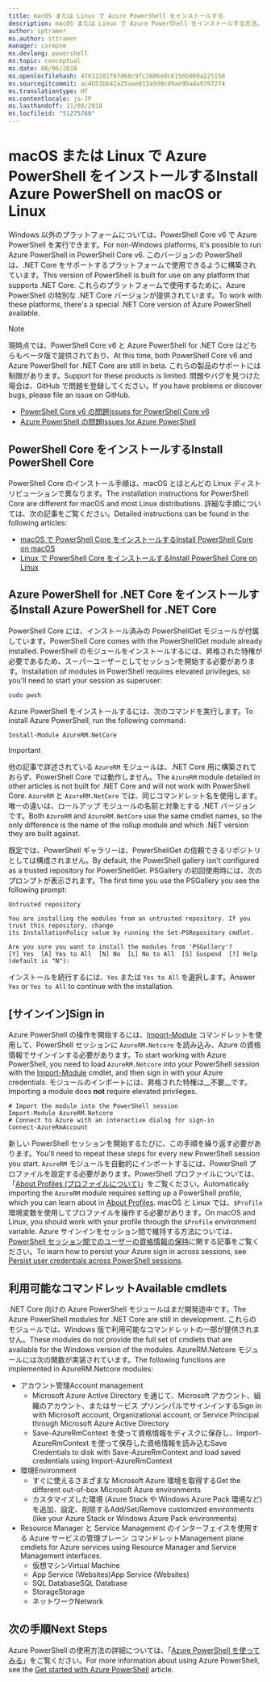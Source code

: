 ```yaml
---
title: macOS または Linux で Azure PowerShell をインストールする
description: macOS または Linux で Azure PowerShell をインストールする方法。
author: sptramer
ms.author: sttramer
manager: carmonm
ms.devlang: powershell
ms.topic: conceptual
ms.date: 06/06/2018
ms.openlocfilehash: 47611281f67d68c9fc2686e0c6156b060a225158
ms.sourcegitcommit: ac4b53bb42a25aae013a9d8cd9ae98ada9397274
ms.translationtype: HT
ms.contentlocale: ja-JP
ms.lasthandoff: 11/08/2018
ms.locfileid: "51275760"
---
```

# <a name="install-azure-powershell-on-macos-or-linux"></a><span data-ttu-id="9b3b3-103">macOS または Linux で Azure PowerShell をインストールする</span><span class="sxs-lookup"><span data-stu-id="9b3b3-103">Install Azure PowerShell on macOS or Linux</span></span>

<span data-ttu-id="9b3b3-104">Windows 以外のプラットフォームについては、PowerShell Core v6 で Azure PowerShell を実行できます。</span><span class="sxs-lookup"><span data-stu-id="9b3b3-104">For non-Windows platforms, it's possible to run Azure PowerShell in PowerShell Core v6.</span></span> <span data-ttu-id="9b3b3-105">このバージョンの PowerShell は、.NET Core をサポートするプラットフォームで使用できるように構築されています。</span><span class="sxs-lookup"><span data-stu-id="9b3b3-105">This version of PowerShell is built for use on any platform that supports .NET Core.</span></span> <span data-ttu-id="9b3b3-106">これらのプラットフォームで使用するために、Azure PowerShell の特別な .NET Core バージョンが提供されています。</span><span class="sxs-lookup"><span data-stu-id="9b3b3-106">To work with these platforms, there's a special .NET Core version of Azure PowerShell available.</span></span>

> [!NOTE]
> <span data-ttu-id="9b3b3-107">現時点では、PowerShell Core v6 と Azure PowerShell for .NET Core はどちらもベータ版で提供されており、</span><span class="sxs-lookup"><span data-stu-id="9b3b3-107">At this time, both PowerShell Core v6 and Azure PowerShell for .NET Core are still in beta.</span></span>
> <span data-ttu-id="9b3b3-108">これらの製品のサポートには制限があります。</span><span class="sxs-lookup"><span data-stu-id="9b3b3-108">Support for these products is limited.</span></span> <span data-ttu-id="9b3b3-109">問題やバグを見つけた場合は、GitHub で問題を登録してください。</span><span class="sxs-lookup"><span data-stu-id="9b3b3-109">If you have problems or discover bugs, please file an issue on GitHub.</span></span>
>
> * [<span data-ttu-id="9b3b3-110">PowerShell Core v6 の問題</span><span class="sxs-lookup"><span data-stu-id="9b3b3-110">Issues for PowerShell Core v6</span></span>](https://github.com/PowerShell/PowerShell/issues)
> * [<span data-ttu-id="9b3b3-111">Azure PowerShell の問題</span><span class="sxs-lookup"><span data-stu-id="9b3b3-111">Issues for Azure PowerShell</span></span>](https://github.com/azure/azure-docs-powershell/issues)

## <a name="install-powershell-core"></a><span data-ttu-id="9b3b3-112">PowerShell Core をインストールする</span><span class="sxs-lookup"><span data-stu-id="9b3b3-112">Install PowerShell Core</span></span>

<span data-ttu-id="9b3b3-113">PowerShell Core のインストール手順は、macOS とほとんどの Linux ディストリビューションで異なります。</span><span class="sxs-lookup"><span data-stu-id="9b3b3-113">The installation instructions for PowerShell Core are different for macOS and most Linux distributions.</span></span>
<span data-ttu-id="9b3b3-114">詳細な手順については、次の記事をご覧ください。</span><span class="sxs-lookup"><span data-stu-id="9b3b3-114">Detailed instructions can be found in the following articles:</span></span>

* [<span data-ttu-id="9b3b3-115">macOS で PowerShell Core をインストールする</span><span class="sxs-lookup"><span data-stu-id="9b3b3-115">Install PowerShell Core on macOS</span></span>](/powershell/scripting/setup/installing-powershell-core-on-macos)
* [<span data-ttu-id="9b3b3-116">Linux で PowerShell Core をインストールする</span><span class="sxs-lookup"><span data-stu-id="9b3b3-116">Install PowerShell Core on Linux</span></span>](/powershell/scripting/setup/installing-powershell-core-on-linux)

## <a name="install-azure-powershell-for-net-core"></a><span data-ttu-id="9b3b3-117">Azure PowerShell for .NET Core をインストールする</span><span class="sxs-lookup"><span data-stu-id="9b3b3-117">Install Azure PowerShell for .NET Core</span></span>

<span data-ttu-id="9b3b3-118">PowerShell Core には、インストール済みの PowerShellGet モジュールが付属しています。</span><span class="sxs-lookup"><span data-stu-id="9b3b3-118">PowerShell Core comes with the PowerShellGet module already installed.</span></span> <span data-ttu-id="9b3b3-119">PowerShell のモジュールをインストールするには、昇格された特権が必要であるため、スーパーユーザーとしてセッションを開始する必要があります。</span><span class="sxs-lookup"><span data-stu-id="9b3b3-119">Installation of modules in PowerShell requires elevated privileges, so you'll need to start your session as superuser:</span></span>

```bash
sudo pwsh
```

<span data-ttu-id="9b3b3-120">Azure PowerShell をインストールするには、次のコマンドを実行します。</span><span class="sxs-lookup"><span data-stu-id="9b3b3-120">To install Azure PowerShell, run the following command:</span></span>

```powershell-interactive
Install-Module AzureRM.NetCore
```

> [!IMPORTANT]
> <span data-ttu-id="9b3b3-121">他の記事で詳述されている `AzureRM` モジュールは、.NET Core 用に構築されておらず、PowerShell Core では動作しません。</span><span class="sxs-lookup"><span data-stu-id="9b3b3-121">The `AzureRM` module detailed in other articles is not built for .NET Core and will not work with PowerShell Core.</span></span> <span data-ttu-id="9b3b3-122">`AzureRM` と `AzureRM.NetCore` では、同じコマンドレット名を使用します。唯一の違いは、ロールアップ モジュールの名前と対象とする .NET バージョンです。</span><span class="sxs-lookup"><span data-stu-id="9b3b3-122">Both `AzureRM` and `AzureRM.NetCore` use the same cmdlet names, so the only difference is the name of the rollup module and which .NET version they are built against.</span></span>

<span data-ttu-id="9b3b3-123">既定では、PowerShell ギャラリーは、PowerShellGet の信頼できるリポジトリとしては構成されません。</span><span class="sxs-lookup"><span data-stu-id="9b3b3-123">By default, the PowerShell gallery isn't configured as a trusted repository for PowerShellGet.</span></span> <span data-ttu-id="9b3b3-124">PSGallery の初回使用時には、次のプロンプトが表示されます。</span><span class="sxs-lookup"><span data-stu-id="9b3b3-124">The first time you use the PSGallery you see the following prompt:</span></span>

```output
Untrusted repository

You are installing the modules from an untrusted repository. If you trust this repository, change
its InstallationPolicy value by running the Set-PSRepository cmdlet.

Are you sure you want to install the modules from 'PSGallery'?
[Y] Yes  [A] Yes to All  [N] No  [L] No to All  [S] Suspend  [?] Help (default is "N"):
```

<span data-ttu-id="9b3b3-125">インストールを続行するには、`Yes` または `Yes to All` を選択します。</span><span class="sxs-lookup"><span data-stu-id="9b3b3-125">Answer `Yes` or `Yes to All` to continue with the installation.</span></span>

## <a name="sign-in"></a><span data-ttu-id="9b3b3-126">[サインイン]</span><span class="sxs-lookup"><span data-stu-id="9b3b3-126">Sign in</span></span>

<span data-ttu-id="9b3b3-127">Azure PowerShell の操作を開始するには、[Import-Module](/powershell/module/Microsoft.PowerShell.Core/Import-Module) コマンドレットを使用して、PowerShell セッションに `AzureRM.Netcore` を読み込み、Azure の資格情報でサインインする必要があります。</span><span class="sxs-lookup"><span data-stu-id="9b3b3-127">To start working with Azure PowerShell, you need to load `AzureRM.Netcore` into your PowerShell session with the [Import-Module](/powershell/module/Microsoft.PowerShell.Core/Import-Module) cmdlet, and then sign in with your Azure credentials.</span></span> <span data-ttu-id="9b3b3-128">モジュールのインポートには、昇格された特権は__不要__です。</span><span class="sxs-lookup"><span data-stu-id="9b3b3-128">Importing a module does __not__ require elevated privileges.</span></span>

```powershell-interactive
# Import the module into the PowerShell session
Import-Module AzureRM.Netcore
# Connect to Azure with an interactive dialog for sign-in
Connect-AzureRmAccount
```

<span data-ttu-id="9b3b3-129">新しい PowerShell セッションを開始するたびに、この手順を繰り返す必要があります。</span><span class="sxs-lookup"><span data-stu-id="9b3b3-129">You'll need to repeat these steps for every new PowerShell session you start.</span></span> <span data-ttu-id="9b3b3-130">`AzureRM` モジュールを自動的にインポートするには、PowerShell プロファイルを設定する必要があります。PowerShell プロファイルについては、「[About Profiles (プロファイルについて)](/powershell/module/microsoft.powershell.core/about/about_profiles)」をご覧ください。</span><span class="sxs-lookup"><span data-stu-id="9b3b3-130">Automatically importing the `AzureRM` module requires setting up a PowerShell profile, which you can learn about in [About Profiles](/powershell/module/microsoft.powershell.core/about/about_profiles).</span></span>
<span data-ttu-id="9b3b3-131">macOS と Linux では、`$Profile` 環境変数を使用してプロファイルを操作する必要があります。</span><span class="sxs-lookup"><span data-stu-id="9b3b3-131">On macOS and Linux, you should work with your profile through the `$Profile` environment variable.</span></span> <span data-ttu-id="9b3b3-132">Azure サインインをセッション間で維持する方法については、[PowerShell セッション間でのユーザーの資格情報の保持](context-persistence.md)に関する記事をご覧ください。</span><span class="sxs-lookup"><span data-stu-id="9b3b3-132">To learn how to persist your Azure sign in across sessions, see [Persist user credentials across PowerShell sessions](context-persistence.md).</span></span>

## <a name="available-cmdlets"></a><span data-ttu-id="9b3b3-133">利用可能なコマンドレット</span><span class="sxs-lookup"><span data-stu-id="9b3b3-133">Available cmdlets</span></span>

<span data-ttu-id="9b3b3-134">.NET Core 向けの Azure PowerShell モジュールはまだ開発途中です。</span><span class="sxs-lookup"><span data-stu-id="9b3b3-134">The Azure PowerShell modules for .NET Core are still in development.</span></span> <span data-ttu-id="9b3b3-135">これらのモジュールでは、Windows 版で利用可能なコマンドレットの一部が提供されません。</span><span class="sxs-lookup"><span data-stu-id="9b3b3-135">These modules do not provide the full set of cmdlets that are available for the Windows version of the modules.</span></span> <span data-ttu-id="9b3b3-136">AzureRM.Netcore モジュールには次の関数が実装されています。</span><span class="sxs-lookup"><span data-stu-id="9b3b3-136">The following functions are implemented in AzureRM.Netcore modules:</span></span>

* <span data-ttu-id="9b3b3-137">アカウント管理</span><span class="sxs-lookup"><span data-stu-id="9b3b3-137">Account management</span></span>
  * <span data-ttu-id="9b3b3-138">Microsoft Azure Active Directory を通じて、Microsoft アカウント、組織のアカウント、またはサービス プリンシパルでサインインする</span><span class="sxs-lookup"><span data-stu-id="9b3b3-138">Sign in with Microsoft account, Organizational account, or Service Principal through Microsoft Azure Active Directory</span></span>
  * <span data-ttu-id="9b3b3-139">Save-AzureRmContext を使って資格情報をディスクに保存し、Import-AzureRmContext を使って保存した資格情報を読み込む</span><span class="sxs-lookup"><span data-stu-id="9b3b3-139">Save Credentials to disk with Save-AzureRmContext and load saved credentials using Import-AzureRmContext</span></span>
* <span data-ttu-id="9b3b3-140">環境</span><span class="sxs-lookup"><span data-stu-id="9b3b3-140">Environment</span></span>
  * <span data-ttu-id="9b3b3-141">すぐに使えるさまざまな Microsoft Azure 環境を取得する</span><span class="sxs-lookup"><span data-stu-id="9b3b3-141">Get the different out-of-box Microsoft Azure environments</span></span>
  * <span data-ttu-id="9b3b3-142">カスタマイズした環境 (Azure Stack や Windows Azure Pack 環境など) を追加、設定、削除する</span><span class="sxs-lookup"><span data-stu-id="9b3b3-142">Add/Set/Remove customized environments (like your Azure Stack or Windows Azure Pack environments)</span></span>
* <span data-ttu-id="9b3b3-143">Resource Manager と Service Management のインターフェイスを使用する Azure サービスの管理プレーン コマンドレット</span><span class="sxs-lookup"><span data-stu-id="9b3b3-143">Management plane cmdlets for Azure services using Resource Manager and Service Management interfaces.</span></span>
  * <span data-ttu-id="9b3b3-144">仮想マシン</span><span class="sxs-lookup"><span data-stu-id="9b3b3-144">Virtual Machine</span></span>
  * <span data-ttu-id="9b3b3-145">App Service (Websites)</span><span class="sxs-lookup"><span data-stu-id="9b3b3-145">App Service (Websites)</span></span>
  * <span data-ttu-id="9b3b3-146">SQL Database</span><span class="sxs-lookup"><span data-stu-id="9b3b3-146">SQL Database</span></span>
  * <span data-ttu-id="9b3b3-147">Storage</span><span class="sxs-lookup"><span data-stu-id="9b3b3-147">Storage</span></span>
  * <span data-ttu-id="9b3b3-148">ネットワーク</span><span class="sxs-lookup"><span data-stu-id="9b3b3-148">Network</span></span>

## <a name="next-steps"></a><span data-ttu-id="9b3b3-149">次の手順</span><span class="sxs-lookup"><span data-stu-id="9b3b3-149">Next Steps</span></span>

<span data-ttu-id="9b3b3-150">Azure PowerShell の使用方法の詳細については、「[Azure PowerShell を使ってみる](get-started-azureps.md)」をご覧ください。</span><span class="sxs-lookup"><span data-stu-id="9b3b3-150">For more information about using Azure PowerShell, see the [Get started with Azure PowerShell](get-started-azureps.md) article.</span></span>
